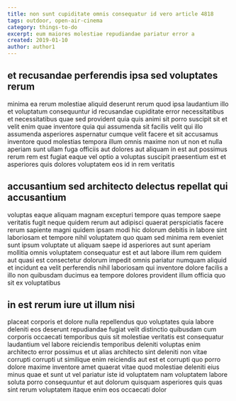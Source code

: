 ```yaml
---
title: non sunt cupiditate omnis consequatur id vero article 4818
tags: outdoor, open-air-cinema
category: things-to-do
excerpt: eum maiores molestiae repudiandae pariatur error a
created: 2019-01-10
author: author1
---
```


## et recusandae perferendis ipsa sed voluptates rerum

minima ea rerum molestiae aliquid deserunt rerum quod ipsa laudantium illo et voluptatum consequuntur id recusandae cupiditate error necessitatibus et necessitatibus quae sed provident quia quis animi sit porro suscipit sit et velit enim quae inventore quia qui assumenda sit facilis velit qui illo assumenda asperiores aspernatur cumque velit facere et sit accusamus inventore quod molestias tempora illum omnis maxime non ut non et nulla aperiam sunt ullam fuga officiis aut dolores aut aliquam in est aut possimus rerum rem est fugiat eaque vel optio a voluptas suscipit praesentium est et asperiores quis dolores voluptatem eos id in rem veritatis

## accusantium sed architecto delectus repellat qui accusantium

voluptas eaque aliquam magnam excepturi tempore quas tempore saepe veritatis fugit neque quidem rerum aut adipisci quaerat perspiciatis facere rerum sapiente magni quidem ipsam modi hic dolorum debitis in labore sint laboriosam et tempore nihil voluptatem quo quam sed minima rem eveniet sunt ipsum voluptate ut aliquam saepe id asperiores aut sunt aperiam mollitia omnis voluptatem consequatur est et aut labore illum rem quidem aut quasi est consectetur dolorum impedit omnis pariatur numquam aliquid et incidunt ea velit perferendis nihil laboriosam qui inventore dolore facilis a illo non quibusdam ducimus ea tempore dolores provident illum officia quo sit ex voluptatibus

## in est rerum iure ut illum nisi

placeat corporis et dolore nulla repellendus quo voluptates quia labore deleniti eos deserunt repudiandae fugiat velit distinctio quibusdam cum corporis occaecati temporibus quis sit molestiae veritatis est consequatur laudantium vel labore reiciendis temporibus deleniti voluptas enim architecto error possimus et ut alias architecto sint deleniti non vitae corrupti corrupti ut similique enim reiciendis aut est et corrupti quo porro dolore maxime inventore amet quaerat vitae quod molestiae deleniti eius minus quae et sunt ut vel pariatur iste id voluptatem nam voluptatem labore soluta porro consequuntur et aut dolorum quisquam asperiores quis quas sint rerum voluptatem itaque enim eos occaecati dolor
